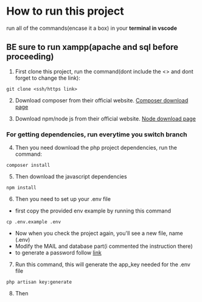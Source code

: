 # How to run this project

run all of the commands(encase it a box) in your **terminal in vscode**

## BE sure to run xampp(apache and sql before proceeding)

1. First clone this project, run the command(dont include the <> and dont forget to change the link):
```
git clone <ssh/https link>
```

2. Download composer from their official website. 
<a href="https://getcomposer.org/download/" target="_blank">Composer download page</a>

3. Download npm/node js from their official website. 
<a href="https://nodejs.org/en/download/current" target="_blank">Node download page</a>

### For getting dependencies, run everytime you switch branch

4. Then you need download the php project dependencies, run the command:
```
composer install
```

5. Then download the javascript dependencies
```
npm install
```


6. Then you need to set up your .env file
- first copy the provided env example by running this command
```
cp .env.example .env
```

- Now when you check the project again, you'll see a new file, name (.env)
- Modify the MAIL and database part(i commented the instruction there)
- to generate a password follow <a href="https://support.google.com/accounts/answer/185833?hl=en">link</a>

7. Run this command, this will generate the app_key needed for the .env file

```
php artisan key:generate
```

8. Then 

 